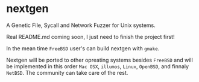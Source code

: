 # nextgen
A Genetic File, Sycall and Network Fuzzer for Unix systems.

Real README.md coming soon, I just need to finish the project first!

In the mean time `FreeBSD` user's can build nextgen with `gmake`.

Nextgen will be ported to other opreating systems besides `FreeBSD` and will be implemented in this order `Mac OSX`, `illumos`, `Linux`, `OpenBSD`, and finnaly `NetBSD`. The community can take care of the rest.
